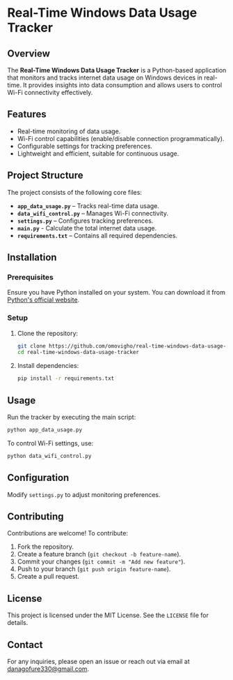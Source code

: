 # Real-Time Windows Data Usage Tracker

## Overview

The **Real-Time Windows Data Usage Tracker** is a Python-based application that monitors and tracks internet data usage on Windows devices in real-time. It provides insights into data consumption and allows users to control Wi-Fi connectivity effectively.

## Features

- Real-time monitoring of data usage.
- Wi-Fi control capabilities (enable/disable connection programmatically).
- Configurable settings for tracking preferences.
- Lightweight and efficient, suitable for continuous usage.

## Project Structure

The project consists of the following core files:

- **`app_data_usage.py`** – Tracks real-time data usage.
- **`data_wifi_control.py`** – Manages Wi-Fi connectivity.
- **`settings.py`** – Configures tracking preferences.
- **`main.py`** - Calculate the total internet data usage.
- **`requirements.txt`** – Contains all required dependencies.

## Installation

### Prerequisites

Ensure you have Python installed on your system. You can download it from [Python's official website](https://www.python.org/).

### Setup

1. Clone the repository:

   ```bash
   git clone https://github.com/omovigho/real-time-windows-data-usage-tracker.git
   cd real-time-windows-data-usage-tracker
   ```

2. Install dependencies:

   ```bash
   pip install -r requirements.txt
   ```

## Usage

Run the tracker by executing the main script:

```bash
python app_data_usage.py
```

To control Wi-Fi settings, use:

```bash
python data_wifi_control.py
```

## Configuration

Modify `settings.py` to adjust monitoring preferences.

## Contributing

Contributions are welcome! To contribute:

1. Fork the repository.
2. Create a feature branch (`git checkout -b feature-name`).
3. Commit your changes (`git commit -m "Add new feature"`).
4. Push to your branch (`git push origin feature-name`).
5. Create a pull request.

## License

This project is licensed under the MIT License. See the `LICENSE` file for details.

## Contact

For any inquiries, please open an issue or reach out via email at [danagofure330@gmail.com](danagofure330@gmail.com).

